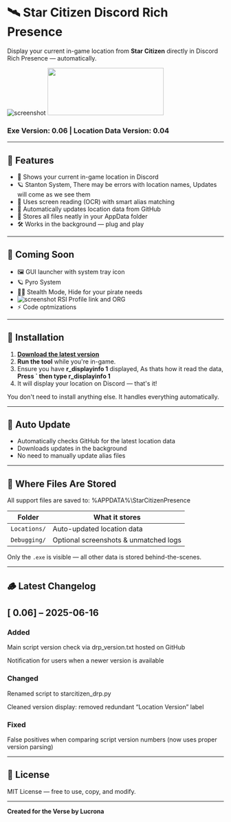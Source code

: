 # 🛰️ Star Citizen Discord Rich Presence

Display your current in-game location from **Star Citizen** directly in Discord Rich Presence — automatically.

![screenshot](https://i.imgur.com/PZC7QJg.png)    <img src="https://i.imgur.com/DGgfxVK.png" width="270" height="110" />
### Exe Version: **0.06**  |  Location Data Version: **0.04**

---

## 🚀 Features

- 📍 Shows your current in-game location in Discord
- 🪐 Stanton System, There may be errors with location names, Updates will come as we see them
- 🧠 Uses screen reading (OCR) with smart alias matching
- 🔁 Automatically updates location data from GitHub
- 📂 Stores all files neatly in your AppData folder
- 🛠️ Works in the background — plug and play

---

## 📘 Coming Soon

- 🖼️ GUI launcher with system tray icon  
- 🪐 Pyro System
- 🏴‍☠️ Stealth Mode, Hide for your pirate needs
- ![screenshot](https://i.imgur.com/3WOnWIo.png) RSI Profile link and ORG
- ⚡ Code optmizations 

---

## 🧰 Installation

1. [**Download the latest version**](https://github.com/Lucrona/star-citizen-discord/releases/download/v0.06/starcitizen_drp.exe)
2. **Run the tool** while you're in-game.
3. Ensure you have **r_displayinfo 1** displayed, As thats how it read the data,  **Press ` then type r_displayinfo 1**
4. It will display your location on Discord — that's it!

You don't need to install anything else. It handles everything automatically.

---

## 🔄 Auto Update

- Automatically checks GitHub for the latest location data
- Downloads updates in the background
- No need to manually update alias files

---

## 📂 Where Files Are Stored

All support files are saved to: %APPDATA%\StarCitizenPresence


| Folder            | What it stores                      |
|-------------------|-------------------------------------|
| `Locations/`      | Auto-updated location data          |
| `Debugging/`      | Optional screenshots & unmatched logs|

Only the `.exe` is visible — all other data is stored behind-the-scenes.

---

## 🪵 Latest Changelog
## [ 0.06] – 2025-06-16
### Added

Main script version check via drp_version.txt hosted on GitHub

Notification for users when a newer version is available

### Changed

Renamed script to starcitizen_drp.py

Cleaned version display: removed redundant “Location Version” label

### Fixed

False positives when comparing script version numbers (now uses proper version parsing)

---

## 📜 License

MIT License — free to use, copy, and modify.

---

**Created for the Verse by Lucrona**
